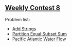 <h2><a href="https://leetcode.com/contest/leetcode-weekly-contest-8/">Weekly Contest 8</a></h2>
<p>
Problem list:
<ul>
<li><a href="./add_strings.md">Add Strings</a></li>
<li><a href="./partition_equal_subset_sum.md">Partition Equal Subset Sum</a></li>
<li><a href="./pacific_atlantic_water_flow.md">Pacific Atlantic Water Flow</a></li>
</ul>
</p>
